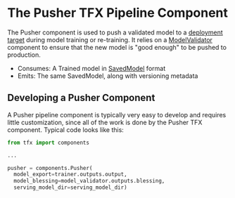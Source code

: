 # The Pusher TFX Pipeline Component

The Pusher component is used to push a validated model to a
[deployment target](index.md#deployment_targets) during model training or
re-training.
It relies on a [ModelValidator](modelval.md) component to ensure that the new
model is "good enough" to be pushed to production.

* Consumes: A Trained model in [SavedModel](
https://www.tensorflow.org/api_docs/python/tf/saved_model) format
* Emits: The same SavedModel, along with versioning metadata

## Developing a Pusher Component

A Pusher pipeline component is typically very easy to develop and requires little
customization, since all of the work is done by the Pusher TFX component.
Typical code looks like this:

```python
from tfx import components

...

pusher = components.Pusher(
  model_export=trainer.outputs.output,
  model_blessing=model_validator.outputs.blessing,
  serving_model_dir=serving_model_dir)
```